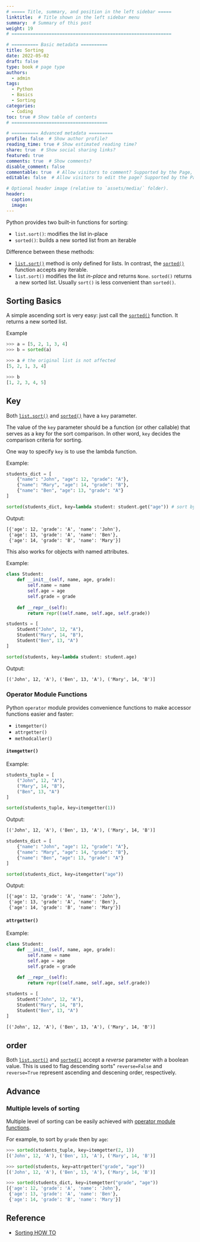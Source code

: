 ```yaml
---
# ===== Title, summary, and position in the left sidebar =====
linktitle:  # Title shown in the left sidebar menu
summary:  # Summary of this post
weight: 19
# ============================================================

# ========== Basic metadata ==========
title: Sorting
date: 2022-05-02
draft: false
type: book # page type
authors:
  - admin
tags:
  - Python
  - Basics
  - Sorting
categories:
  - Coding
toc: true # Show table of contents
# ====================================

# ========== Advanced metadata =========
profile: false  # Show author profile?
reading_time: true # Show estimated reading time?
share: true  # Show social sharing links?
featured: true
comments: true  # Show comments?
disable_comment: false
commentable: true  # Allow visitors to comment? Supported by the Page, Post, and Book content types.
editable: false  # Allow visitors to edit the page? Supported by the Page, Post, and Book content types.

# Optional header image (relative to `assets/media/` folder).
header:
  caption: 
  image:  
---
```


Python provides two built-in functions for sorting:

- `list.sort()`: modifies the list in-place
- `sorted()`: builds a new sorted list from an iterable

Difference between these methods:

- [`list.sort()`](https://docs.python.org/3/library/stdtypes.html#list.sort) method is only defined for lists. In contrast, the [`sorted()`](https://docs.python.org/3/library/functions.html#sorted) function accepts any iterable.
- `list.sort()` modifies the list *in-place* and returns `None`. `sorted()` returns a new sorted list. Usually `sort()` is less convenient than `sorted()`.

## Sorting Basics

A simple ascending sort is very easy: just call the [`sorted()`](https://docs.python.org/3/library/functions.html#sorted) function. It returns a new sorted list.

Example

```python
>>> a = [5, 2, 1, 3, 4]
>>> b = sorted(a)

>>> a # the original list is not affected
[5, 2, 1, 3, 4]

>>> b
[1, 2, 3, 4, 5]

```

## Key

Both [`list.sort()`](https://docs.python.org/3/library/stdtypes.html#list.sort) and [`sorted()`](https://docs.python.org/3/library/functions.html#sorted) have a `key` parameter.

The value of the `key` parameter should be a function (or other callable) that serves as a key for the sort comparison. In other word, `key` decides the comparison criteria for sorting.

One way to specify `key` is to use the lambda function.

Example:

```python
students_dict = [
    {"name": "John", "age": 12, "grade": "A"},
    {"name": "Mary", "age": 14, "grade": "B"},
    {"name": "Ben", "age": 13, "grade": "A"}
]

sorted(students_dict, key=lambda student: student.get("age")) # sort by age
```

Output:

```txt
[{'age': 12, 'grade': 'A', 'name': 'John'},
 {'age': 13, 'grade': 'A', 'name': 'Ben'},
 {'age': 14, 'grade': 'B', 'name': 'Mary'}]
```

This also works for objects with named attributes.

Example:

```python
class Student:
    def __init__(self, name, age, grade):
        self.name = name
        self.age = age
        self.grade = grade
    
    def __repr__(self):
        return repr((self.name, self.age, self.grade))

students = [
    Student("John", 12, "A"),
    Student("Mary", 14, "B"),
    Student("Ben", 13, "A")
]
```

```python
sorted(students, key=lambda student: student.age)
```

Output:

```txt
[('John', 12, 'A'), ('Ben', 13, 'A'), ('Mary', 14, 'B')]
```

### Operator Module Functions

Python `operator` module provides convenience functions to make accessor functions easier and faster: 

- `itemgetter()`
- `attrgetter()`
- `methodcaller()`

#### `itemgetter()`

Example:

```python
students_tuple = [
    ("John", 12, "A"),
    ("Mary", 14, "B"),
    ("Ben", 13, "A")            
]

sorted(students_tuple, key=itemgetter(1))
```

Output:

```txt
[('John', 12, 'A'), ('Ben', 13, 'A'), ('Mary', 14, 'B')]
```

```python
students_dict = [
    {"name": "John", "age": 12, "grade": "A"},
    {"name": "Mary", "age": 14, "grade": "B"},
    {"name": "Ben", "age": 13, "grade": "A"}
]

sorted(students_dict, key=itemgetter("age"))
```

Output:

```txt
[{'age': 12, 'grade': 'A', 'name': 'John'},
 {'age': 13, 'grade': 'A', 'name': 'Ben'},
 {'age': 14, 'grade': 'B', 'name': 'Mary'}]
```

#### `attrgetter()`

Example:

```python
class Student:
    def __init__(self, name, age, grade):
        self.name = name
        self.age = age
        self.grade = grade
    
    def __repr__(self):
        return repr((self.name, self.age, self.grade))

students = [
    Student("John", 12, "A"),
    Student("Mary", 14, "B"),
    Student("Ben", 13, "A")
]
```

```txt
[('John', 12, 'A'), ('Ben', 13, 'A'), ('Mary', 14, 'B')]
```


## order

Both [`list.sort()`](https://docs.python.org/3/library/stdtypes.html#list.sort) and [`sorted()`](https://docs.python.org/3/library/functions.html#sorted) accept a *reverse* parameter with a boolean value. This is used to flag descending sorts" `reverse=False` and `reverse=True` represent ascending and descening order, respectively.

## Advance

### Multiple levels of sorting

Multiple level of sorting can be easily achieved with [operator module functions](#operator-module-functions).

For example, to sort by `grade` then by `age`:

```python
>>> sorted(students_tuple, key=itemgetter(2, 1))
[('John', 12, 'A'), ('Ben', 13, 'A'), ('Mary', 14, 'B')]
```

```python
>>> sorted(students, key=attrgetter("grade", "age"))
[('John', 12, 'A'), ('Ben', 13, 'A'), ('Mary', 14, 'B')]
```

```python
>>> sorted(students_dict, key=itemgetter("grade", "age"))
[{'age': 12, 'grade': 'A', 'name': 'John'},
 {'age': 13, 'grade': 'A', 'name': 'Ben'},
 {'age': 14, 'grade': 'B', 'name': 'Mary'}]
```

## Reference

- [Sorting HOW TO](https://docs.python.org/3/howto/sorting.html)